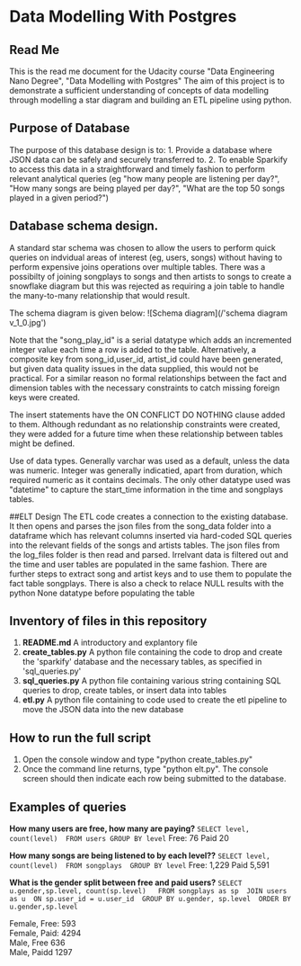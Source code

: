 # Data Modelling With Postgres
## Read Me
This is the read me document for the Udacity course "Data Engineering Nano Degree", "Data Modelling with Postgres"
The aim of this project is to demonstrate a sufficient understanding of concepts of data modelling through modelling a star diagram and building an ETL pipeline using python.
    
## Purpose of Database
The purpose of this database design is to: 
    1. Provide a database where JSON data can be safely and securely transferred to.
    2. To enable Sparkify to access this data in a straightforward and timely fashion to perform relevant analytical queries (eg "how many people are listening per day?", "How many songs are being played per day?", "What are the top 50 songs played in a given period?")
    
## Database schema design.
A standard star schema was chosen to allow the users to perform quick queries on indvidual areas of interest (eg, users, songs) without having to perform expensive joins operations over multiple tables.  There was a possibilty of joining songplays to songs and then artists to songs to create a snowflake diagram but this was rejected as requiring a join table to handle the many-to-many relationship that would result.

The schema diagram is given below:
![Schema diagram](/'schema diagram v_1_0.jpg')

Note that the "song_play_id" is a serial datatype which adds an incremented integer value each time a row is added to the table.  Alternatively, a composite key from song_id,user_id, artist_id could have been generated, but given data quality issues in the data supplied, this would not be practical.  For a similar reason no formal relationships between the fact and dimension tables with the necessary constraints to catch missing foreign keys were created.
    
The insert statements have the ON CONFLICT DO NOTHING clause added to them.  Although redundant as no relationship constraints were created, they were added for a future time when these relationship between tables might be defined.
    
Use of data types.  Generally varchar was used as a default, unless the data was numeric.  Integer was generally indicatied, apart from duration, which required numeric as it contains decimals.  The only other datatype used was "datetime" to capture the start_time information in the time and songplays tables.

##ELT Design
The ETL code creates a connection to the existing database.  It then opens and parses the json files from the song_data folder into a dataframe which has relevant columns inserted via hard-coded SQL queries into the relevant fields of the songs and artists tables.  The json files from the log_files folder is then read and parsed.  Irrelvant data is filtered out and the time and user tables are populated in the same fashion.  There are further steps to extract song and artist keys and to use them to populate the fact table songplays.  There is also a check to relace NULL results with the python None datatype before populating the table
    
## Inventory of files in this repository
1. __README.md__           A introductory and explantory file
2. __create_tables.py__     A python file containing the code to drop and create the 'sparkify' database and the necessary tables, as specified in 'sql_queries.py'
3. __sql_queries.py__       A python file containing various string containing SQL queries to drop, create tables, or insert data into tables
4. __etl.py__               A python file containing to code used to create the etl pipeline to move the JSON data into the new database

## How to run the full script
1. Open the console window and type "python create_tables.py"
2. Once the command line returns, type "python elt.py".  The console screen should then indicate each row being submitted to the database.
    
## Examples of queries
**How many users are free, how many are paying?**
`SELECT level, count(level) 
 FROM users GROUP BY level`
Free: 76 Paid 20
    
**How many songs are being listened to by each level??**
`SELECT level, count(level) 
 FROM songplays 
 GROUP BY level`
Free: 1,229 Paid 5,591
    
**What is the gender split between free and paid users?**
`SELECT u.gender,sp.level, count(sp.level)  
    FROM songplays as sp 
    JOIN users as u 
    ON sp.user_id = u.user_id 
 GROUP BY u.gender, sp.level 
 ORDER BY u.gender,sp.level`

Female, Free:     593  
Female, Paid:    4294  
Male,   Free      636  
Male,   Paidd    1297  

